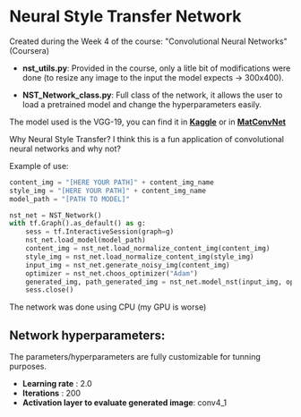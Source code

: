 # Neural Style Transfer Network

Created during the Week 4 of the course: "Convolutional Neural Networks" (Coursera)

* __nst_utils.py__: Provided in the course, only a litle bit of modifications were done (to resize any image to the input the model expects -> 300x400). 

* __NST_Network_class.py__: Full class of the network, it allows the user to load a pretrained model and change the hyperparameters easily.

The model used is the VGG-19,  you can find it in __[Kaggle](https://www.kaggle.com/teksab/imagenetvggverydeep19mat/version/1)__ or in __[MatConvNet](http://www.vlfeat.org/matconvnet/pretrained/)__

Why Neural Style Transfer? I think this is a fun application of convolutional neural networks and why not?

Example of use:
```python
content_img = "[HERE YOUR PATH]" + content_img_name
style_img = "[HERE YOUR PATH]" + content_img_name
model_path = "[PATH TO MODEL]"

nst_net = NST_Network()
with tf.Graph().as_default() as g:
	sess = tf.InteractiveSession(graph=g)
	nst_net.load_model(model_path)
	content_img = nst_net.load_normalize_content_img(content_img)
	style_img = nst_net.load_normalize_content_img(style_img)
	input_img = nst_net.generate_noisy_img(content_img)
	optimizer = nst_net.choos_optimizer("Adam")
	generated_img, path_generated_img = nst_net.model_nst(input_img, optimizer, content_img, "output_img", g, sess)
	sess.close()
```

The network was done using CPU (my GPU is worse)

## Network hyperparameters:

The parameters/hyperparameters are fully customizable for tunning purposes. 

* __Learning rate__ : 2.0
* __Iterations__ : 200
* __Activation layer to evaluate generated image__: conv4_1
